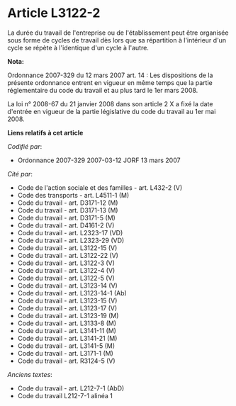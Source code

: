 # Article L3122-2

La durée du travail de l'entreprise ou de l'établissement peut être organisée sous forme de cycles de travail dès lors que sa
répartition à l'intérieur d'un cycle se répète à l'identique d'un cycle à l'autre.

**Nota:**

Ordonnance 2007-329 du 12 mars 2007 art. 14 : Les dispositions de la présente ordonnance entrent en vigueur en même temps que
la partie réglementaire du code du travail et au plus tard le 1er mars 2008. 

La loi n° 2008-67 du 21 janvier 2008 dans son article 2 X a fixé la date d'entrée en vigueur de la partie législative du code
du travail au 1er mai 2008.

**Liens relatifs à cet article**

_Codifié par_:

  - Ordonnance 2007-329 2007-03-12 JORF 13 mars 2007

_Cité par_:

  - Code de l'action sociale et des familles - art. L432-2 (V)
  - Code des transports - art. L4511-1 (M)
  - Code du travail - art. D3171-12 (M)
  - Code du travail - art. D3171-13 (M)
  - Code du travail - art. D3171-5 (M)
  - Code du travail - art. D4161-2 (V)
  - Code du travail - art. L2323-17 (VD)
  - Code du travail - art. L2323-29 (VD)
  - Code du travail - art. L3122-15 (V)
  - Code du travail - art. L3122-22 (V)
  - Code du travail - art. L3122-3 (V)
  - Code du travail - art. L3122-4 (V)
  - Code du travail - art. L3122-5 (V)
  - Code du travail - art. L3123-14 (V)
  - Code du travail - art. L3123-14-1 (Ab)
  - Code du travail - art. L3123-15 (V)
  - Code du travail - art. L3123-17 (V)
  - Code du travail - art. L3123-19 (M)
  - Code du travail - art. L3133-8 (M)
  - Code du travail - art. L3141-11 (M)
  - Code du travail - art. L3141-21 (M)
  - Code du travail - art. L3141-5 (M)
  - Code du travail - art. L3171-1 (M)
  - Code du travail - art. R3124-5 (V)

_Anciens textes_:

  - Code du travail - art. L212-7-1 (AbD)
  - Code du travail L212-7-1 alinéa 1
